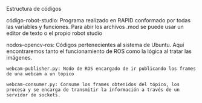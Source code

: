 Estructura de códigos

código-robot-studio:
    Programa realizado en RAPID conformado por todas las variables y funciones. Para abir los archivos .mod se puede usar un editor de texto o el propio robot studio

nodos-opencv-ros:
    Códigos pertenecientes al sistema de Ubuntu. Aquí encontraremos tanto el funcionamiento de ROS como la lógica al tratar las imágenes.

    webcam-publisher.py: Nodo de ROS encargado de ir publicando los frames de una webcam a un tópico

    webcam-consumer.py: Consume los frames obtenidos del tópico, los procesa y se encarga de transmitir la información a través de un servidor de sockets.